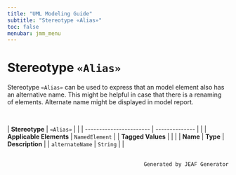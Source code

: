 ```yaml
---
title: "UML Modeling Guide"
subtitle: "Stereotype «Alias»"
toc: false
menubar: jmm_menu
---
```


# Stereotype `«Alias»`
Stereotype `«Alias»` can be used to express that an model element also has an alternative name. This might be helpful in case that there is a renaming of elements. Alternate name might be displayed in model report.

<br>

| **Stereotype**          | `«Alias»` | |
| ----------------------- | -------------- | |
| **Applicable Elements** | `NamedElement`        |
| **Tagged Values**       |                       |                                                                                                                                                                                                          |
| **Name**                | **Type**              | **Description**                                                                                                                                                                                          |
| `alternateName`   | `String` |  |



<br>

<div style="text-align: right"><code>Generated by JEAF Generator</code></div>

    
